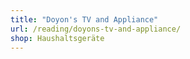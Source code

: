 ```yaml
---
title: "Doyon's TV and Appliance"
url: /reading/doyons-tv-and-appliance/
shop: Haushaltsgeräte
---
```

